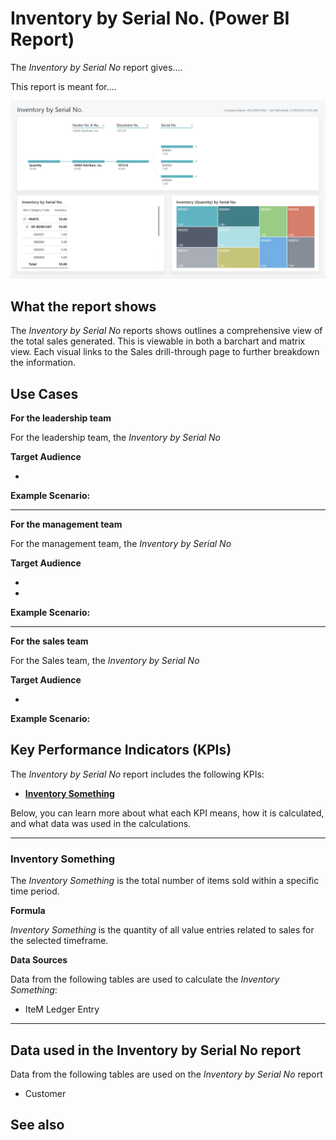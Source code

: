 # Inventory by Serial No. (Power BI Report)

The _Inventory by Serial No_ report gives....

This report is meant for....

![Inventory by Serial No.](/business-central/media/inventory/inventory-by-serial-no.png "Inventory by Serial No - Screenshot")

## What the report shows

The *Inventory by Serial No* reports shows outlines a comprehensive view of the total sales generated. This is viewable in both a barchart and matrix view. Each visual links to the Sales drill-through page to further breakdown the information.


## Use Cases

**For the leadership team**

For the leadership team, the *Inventory by Serial No* 

**Target Audience**

- 

**Example Scenario:** 

---

**For the management team**

For the management team, the *Inventory by Serial No*

**Target Audience**

- 
- 

**Example Scenario:** 

---

**For the sales team**

For the Sales team, the *Inventory by Serial No*  

**Target Audience**

- 

**Example Scenario:** 

## Key Performance Indicators (KPIs)

The _Inventory by Serial No_ report includes the following KPIs:

- [**Inventory Something**](#)

Below, you can learn more about what each KPI means, how it is calculated, and what data was used in the calculations.

---
### Inventory Something

The *Inventory Something* is the total number of items sold within a specific time period.

**Formula**  

*Inventory Something* is the quantity of all value entries related to sales for the selected timeframe.

**Data Sources**

Data from the following tables are used to calculate the *Inventory Something*:
- IteM Ledger Entry

---
## Data used in the Inventory by Serial No report

Data from the following tables are used on the *Inventory by Serial No* report
- Customer


## See also
